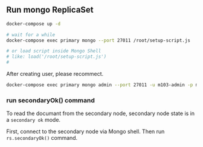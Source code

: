 ## Run mongo ReplicaSet

```bash
docker-compose up -d

# wait for a while
docker-compose exec primary mongo --port 27011 /root/setup-script.js

# or load script inside Mongo Shell
# like: load('/root/setup-script.js')
#
```

After creating user, please recommect.

```bash
docker-compose exec primary mongo admin --port 27011 -u m103-admin -p m103-pass /root/add-member.js
```

### run secondaryOk() command

To read the documant from the secondary node, secondary node state is in a ``secondary ok`` mode.

First, connect to the secondary node via Mongo shell.
Then run ``rs.secondaryOk()`` command.
